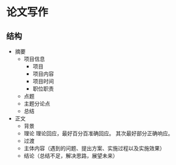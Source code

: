# 论文写作

## 结构

- 摘要
  - 项目信息
    - 项目
    - 项目内容
    - 项目时间
    - 职位职责
  - 点题
  - 主题分论点
  - 总结
- 正文
  - 背景
  - 理论
     理论回应，最好百分百准确回应。 其次最好部分正确响应。
  - 过渡
  - 主体内容（遇到的问题、提出方案、实施过程以及实施效果）
  - 结论（总结不足，解决思路，展望未来）